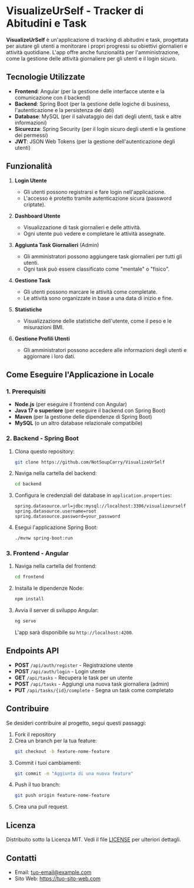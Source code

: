 
# VisualizeUrSelf - Tracker di Abitudini e Task

**VisualizeUrSelf** è un'applicazione di tracking di abitudini e task, progettata per aiutare gli utenti a monitorare i propri progressi su obiettivi giornalieri e attività quotidiane. L'app offre anche funzionalità per l'amministrazione, come la gestione delle attività giornaliere per gli utenti e il login sicuro.

## Tecnologie Utilizzate

- **Frontend**: Angular (per la gestione delle interfacce utente e la comunicazione con il backend)
- **Backend**: Spring Boot (per la gestione delle logiche di business, l'autenticazione e la persistenza dei dati)
- **Database**: MySQL (per il salvataggio dei dati degli utenti, task e altre informazioni)
- **Sicurezza**: Spring Security (per il login sicuro degli utenti e la gestione dei permessi)
- **JWT**: JSON Web Tokens (per la gestione dell'autenticazione degli utenti)

## Funzionalità

1. **Login Utente**
   - Gli utenti possono registrarsi e fare login nell'applicazione.
   - L'accesso è protetto tramite autenticazione sicura (password criptate).
   
2. **Dashboard Utente**
   - Visualizzazione di task giornalieri e delle attività.
   - Ogni utente può vedere e completare le attività assegnate.

3. **Aggiunta Task Giornalieri** (Admin)
   - Gli amministratori possono aggiungere task giornalieri per tutti gli utenti.
   - Ogni task può essere classificato come "mentale" o "fisico".

4. **Gestione Task**
   - Gli utenti possono marcare le attività come completate.
   - Le attività sono organizzate in base a una data di inizio e fine.

5. **Statistiche**
   - Visualizzazione delle statistiche dell'utente, come il peso e le misurazioni BMI.

6. **Gestione Profili Utenti**
   - Gli amministratori possono accedere alle informazioni degli utenti e aggiornare i loro dati.

## Come Eseguire l'Applicazione in Locale

### 1. Prerequisiti

- **Node.js** (per eseguire il frontend con Angular)
- **Java 17 o superiore** (per eseguire il backend con Spring Boot)
- **Maven** (per la gestione delle dipendenze di Spring Boot)
- **MySQL** (o un altro database relazionale compatibile)

### 2. Backend - Spring Boot

1. Clona questo repository:
   ```bash
   git clone https://github.com/NotSoupCarry/VisualizeUrSelf
   ```
   
2. Naviga nella cartella del backend:
   ```bash
   cd backend
   ```

3. Configura le credenziali del database in `application.properties`:
   ```properties
   spring.datasource.url=jdbc:mysql://localhost:3306/visualizeurself
   spring.datasource.username=root
   spring.datasource.password=your_password
   ```

4. Esegui l'applicazione Spring Boot:
   ```bash
   ./mvnw spring-boot:run
   ```

### 3. Frontend - Angular

1. Naviga nella cartella del frontend:
   ```bash
   cd frontend
   ```

2. Installa le dipendenze Node:
   ```bash
   npm install
   ```

3. Avvia il server di sviluppo Angular:
   ```bash
   ng serve
   ```

   L'app sarà disponibile su `http://localhost:4200`.

## Endpoints API

- **POST** `/api/auth/register` - Registrazione utente
- **POST** `/api/auth/login` - Login utente
- **GET** `/api/tasks` - Recupera le task per un utente
- **POST** `/api/tasks` - Aggiungi una nuova task giornaliera (admin)
- **PUT** `/api/tasks/{id}/complete` - Segna un task come completato

## Contribuire

Se desideri contribuire al progetto, segui questi passaggi:

1. Fork il repository
2. Crea un branch per la tua feature:
   ```bash
   git checkout -b feature-nome-feature
   ```
3. Commit i tuoi cambiamenti:
   ```bash
   git commit -m "Aggiunta di una nuova feature"
   ```
4. Push il tuo branch:
   ```bash
   git push origin feature-nome-feature
   ```
5. Crea una pull request.

## Licenza

Distribuito sotto la Licenza MIT. Vedi il file [LICENSE](LICENSE) per ulteriori dettagli.

## Contatti

- Email: tuo-email@example.com
- Sito Web: https://tuo-sito-web.com
